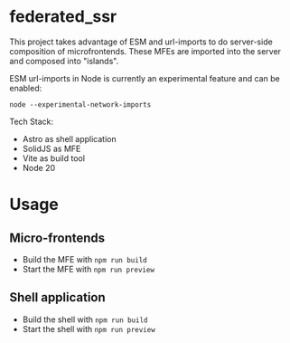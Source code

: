 # federated_ssr

This project takes advantage of ESM and url-imports to do server-side composition of microfrontends.  These MFEs are imported into the server and composed into "islands".

ESM url-imports in Node is currently an experimental feature and can be enabled:
```
node --experimental-network-imports
```

Tech Stack: 
- Astro as shell application
- SolidJS as MFE
- Vite as build tool
- Node 20

# Usage

## Micro-frontends
- Build the MFE with `npm run build`
- Start the MFE with `npm run preview`

## Shell application
- Build the shell with `npm run build`
- Start the shell with `npm run preview`

